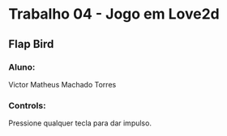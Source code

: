 # Trabalho 04 - Jogo em Love2d

## Flap Bird
### Aluno:
Victor Matheus Machado Torres
### Controls:

Pressione qualquer tecla para dar impulso.
